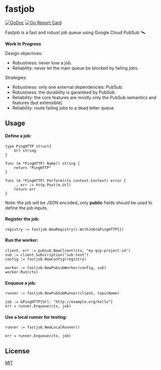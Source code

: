 # fastjob

[![GoDoc](https://godoc.org/github.com/pior/fastjob?status.svg)](https://godoc.org/github.com/pior/fastjob)
[![Go Report Card](https://goreportcard.com/badge/github.com/pior/fastjob)](https://goreportcard.com/report/github.com/pior/fastjob)

Fastjob is a fast and robust job queue using Google Cloud PubSub 🛰

**Work In Progress**

Design objectives:
- Robustness: never lose a job.
- Reliability: never let the main queue be blocked by failing jobs.

Strategies:
- Robustness: only one external dependencies: PubSub.
- Robustness: the durability is garanteed by PubSub.
- Reliability: the core features are mostly only the PubSub semantics and features (but extensible).
- Reliability: route failing jobs to a dead letter queue.

## Usage

#### Define a job:

```golang
type PingHTTP struct{
    Url string
}

func (m *PingHTTP) Name() string {
	return "PingHTTP"
}

func (m *PingHTTP) Perform(ctx context.Context) error {
    _, err := http.Post(m.Url)
	return err
}
```

Note: the job will be JSON encoded, only **public** fields should be used to define the job inputs.


#### Register the job:

```golang
registry := fastjob.NewRegistry().WithJob(&PingHTTP{})
```

#### Run the worker:

```golang
client, err := pubsub.NewClient(ctx, "my-gcp-project-id")
sub := client.Subscription("sub-test")
config := fastjob.NewConfig(registry)

worker := fastjob.NewPubsubWorker(config, sub)
worker.Run(ctx)
```

#### Enqueue a job:

```golang
runner := fastjob.NewPubSubRunner(client, topicName)

job := &PingHTTP{Url: "http://example.org/hello"}
err = runner.Enqueue(ctx, job)
```

#### Use a local runner for testing:

```golang
runner := fastjob.NewLocalRunner()

err = runner.Enqueue(ctx, job)
```

## License

[MIT](LICENSE)
